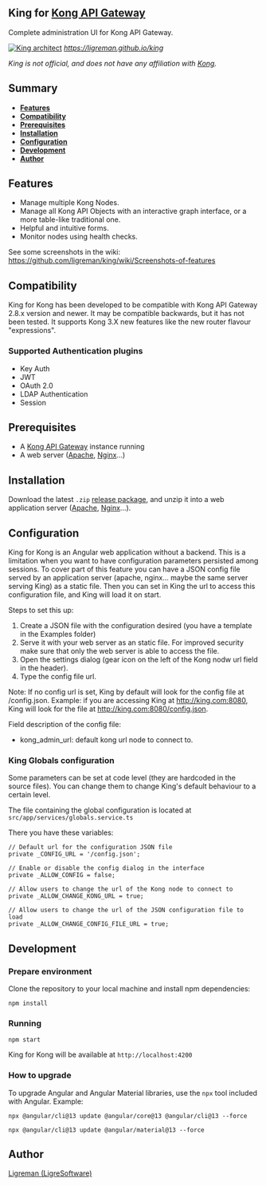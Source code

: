 ## King for [Kong API Gateway](https://docs.konghq.com)

Complete administration UI for Kong API Gateway.

[![King architect](https://raw.githubusercontent.com/ligreman/king/main/docs/images/cap.png)](https://ligreman.github.io/king)
*https://ligreman.github.io/king*

_King is not official, and does not have any affiliation with [Kong](https://www.konghq.com)._

## Summary

- [**Features**](#features)
- [**Compatibility**](#compatibility)
- [**Prerequisites**](#prerequisites)
- [**Installation**](#installation)
- [**Configuration**](#configuration)
- [**Development**](#development)
- [**Author**](#author)

## Features

* Manage multiple Kong Nodes.
* Manage all Kong API Objects with an interactive graph interface, or a more table-like traditional one.
* Helpful and intuitive forms.
* Monitor nodes using health checks.

See some screenshots in the wiki: https://github.com/ligreman/king/wiki/Screenshots-of-features

## Compatibility

King for Kong has been developed to be compatible with Kong API Gateway 2.8.x version and newer. It may be compatible backwards,
but it has not been tested. It supports Kong 3.X new features like the new router flavour "expressions".

### Supported Authentication plugins

* Key Auth
* JWT
* OAuth 2.0
* LDAP Authentication
* Session

## Prerequisites

- A [Kong API Gateway](https://docs.konghq.com) instance running
- A web server ([Apache](https://httpd.apache.org/download.cgi), [Nginx](https://nginx.org/en/download.html)...)

## Installation

Download the latest `.zip` [release package](https://github.com/ligreman/king/releases), and unzip it into a web
application server ([Apache](https://httpd.apache.org/download.cgi), [Nginx](https://nginx.org/en/download.html)...).

## Configuration

King for Kong is an Angular web application without a backend. This is a limitation when you want to have configuration
parameters persisted among sessions. To cover part of this feature you can have a JSON config file served by an
application server (apache, nginx... maybe the same server serving King) as a static file. Then you can set in King
the url to access this configuration file, and King will load it on start.

Steps to set this up:

1) Create a JSON file with the configuration desired (you have a template in the Examples folder)
2) Serve it with your web server as an static file. For improved security make sure that only the web server is able to
   access the file.
3) Open the settings dialog (gear icon on the left of the Kong nodw url field in the header).
4) Type the config file url.

Note: If no config url is set, King by default will look for the config file at <king url>/config.json. Example: if you are accessing King at http://king.com:8080, King will look for the file at http://king.com:8080/config.json.  

Field description of the config file:

* kong_admin_url: default kong url node to connect to.

### King Globals configuration

Some parameters can be set at code level (they are hardcoded in the source files). You can change them to change King's default behaviour to a certain level. 

The file containing the global configuration is located at `src/app/services/globals.service.ts`

There you have these variables:

```
// Default url for the configuration JSON file
private _CONFIG_URL = '/config.json';

// Enable or disable the config dialog in the interface
private _ALLOW_CONFIG = false;

// Allow users to change the url of the Kong node to connect to
private _ALLOW_CHANGE_KONG_URL = true;

// Allow users to change the url of the JSON configuration file to load
private _ALLOW_CHANGE_CONFIG_FILE_URL = true;
```

## Development

### Prepare environment

Clone the repository to your local machine and install npm dependencies:

```
npm install
```

### Running

```
npm start
```

King for Kong will be available at `http://localhost:4200`

### How to upgrade

To upgrade Angular and Angular Material libraries, use the `npx` tool included with Angular. Example:

`npx @angular/cli@13 update @angular/core@13 @angular/cli@13 --force`

`npx @angular/cli@13 update @angular/material@13 --force`

## Author

[Ligreman (LigreSoftware)](https://ligreman.com)
